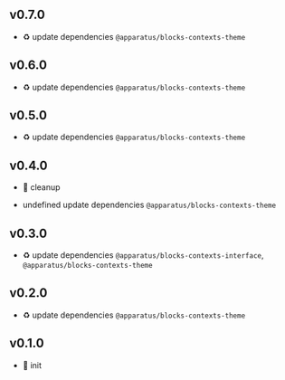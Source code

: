 ## v0.7.0

* ♻️ update dependencies `@apparatus/blocks-contexts-theme`

## v0.6.0

* ♻️ update dependencies `@apparatus/blocks-contexts-theme`

## v0.5.0

* ♻️ update dependencies `@apparatus/blocks-contexts-theme`

## v0.4.0

* 🐞 cleanup

* undefined update dependencies `@apparatus/blocks-contexts-theme`

## v0.3.0

* ♻️ update dependencies `@apparatus/blocks-contexts-interface`, `@apparatus/blocks-contexts-theme`

## v0.2.0

* ♻️ update dependencies `@apparatus/blocks-contexts-theme`

## v0.1.0

* 🐣 init
